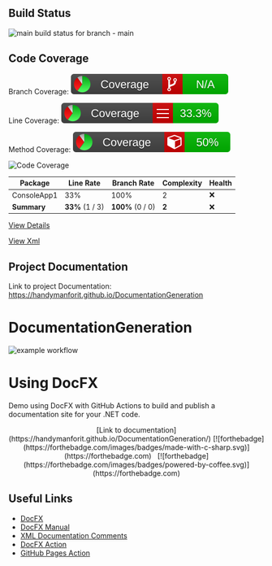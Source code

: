 [comment]: <> (build status start)
## Build Status
![main build status for branch - main](https://github.com/handymanforit/DocumentationGeneration/actions/workflows/ci-build.yml/badge.svg?branch=main)

[comment]: <> (build status end)

[comment]: <> (coverage details start)

## Code Coverage

 Branch Coverage: ![Badge for Branch Coverage](coverage/badge_branchcoverage.svg)

Line Coverage: ![Badge for Line Coverage](coverage/badge_linecoverage.svg)

Method Coverage: ![Badge for Method Coverage](coverage/badge_methodcoverage.svg)

![Code Coverage](https://img.shields.io/badge/Code%20Coverage-33%25-critical?style=flat)

Package | Line Rate | Branch Rate | Complexity | Health
-------- | --------- | ----------- | ---------- | ------
ConsoleApp1 | 33% | 100% | 2 | ❌
**Summary** | **33%** (1 / 3) | **100%** (0 / 0) | **2** | ❌


[View Details](coverage/coverage_summary.mht)

[View Xml](coverage/coverage.cobertura.xml)



[comment]: <> (coverage details end)

[comment]: <> (documentation link start)

## Project Documentation

Link to project Documentation: https://handymanforit.github.io/DocumentationGeneration

[comment]: <> (documentation link end)
































































































































































































































# DocumentationGeneration

![example workflow](https://github.com/handymanforit/DocumentationGeneration/actions/workflows/ci-build.yml/badge.svg)

# Using DocFX 



Demo using DocFX with GitHub Actions to build and publish a documentation site for your .NET code. 

<div align="center">
[Link to documentation](https://handymanforit.github.io/DocumentationGeneration/)
[![forthebadge](https://forthebadge.com/images/badges/made-with-c-sharp.svg)](https://forthebadge.com)
&nbsp;
[![forthebadge](https://forthebadge.com/images/badges/powered-by-coffee.svg)](https://forthebadge.com)

</div>

## Useful Links

- [DocFX](https://github.com/dotnet/docfx)
- [DocFX Manual](https://dotnet.github.io/docfx/index.html)
- [XML Documentation Comments](https://docs.microsoft.com/en-us/dotnet/csharp/language-reference/xmldoc/)
- [DocFX Action](https://github.com/nikeee/docfx-action)
- [GitHub Pages Action](https://github.com/peaceiris/actions-gh-pages)

